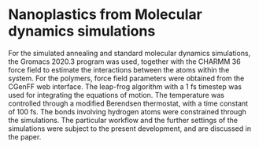 # Nanoplastics from Molecular dynamics simulations
For the simulated annealing and standard molecular dynamics simulations, the Gromacs 2020.3 program was used, together with the CHARMM 36 force field to estimate the interactions between the atoms within the system.
For the polymers, force field parameters were obtained from the CGenFF web interface.
The leap-frog algorithm with a 1 fs timestep was used for integrating the equations of motion.
The temperature was controlled through a modified Berendsen thermostat, with a time constant of 100 fs.
The bonds involving hydrogen atoms were constrained through the simulations.
The particular workflow and the further settings of the simulations were subject to the present development, and are discussed in the paper.
